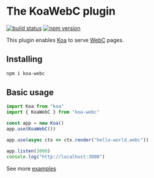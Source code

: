 # The KoaWebC plugin

[![build status](https://github.com/sombriks/koa-webc/actions/workflows/node.js.yml/badge.svg)](https://github.com/sombriks/koa-webc)
[![npm version](https://img.shields.io/npm/v/koa-webc?style=plastic)](https://www.npmjs.com/package/koa-webc)

This plugin enables [Koa](https://koajs.com/) to serve
[WebC](https://github.com/11ty/webc) pages.

## Installing

```bash
npm i koa-webc
```

## Basic usage

```js
import Koa from "koa"
import { KoaWebC } from "koa-webc"

const app = new Koa()
app.use(KoaWebC())

app.use(async ctx => ctx.render("hello-world.webc"))

app.listen(3000)
console.log("http://localhost:3000")
```

See more [examples](https://github.com/sombriks/koa-webc-examples)

